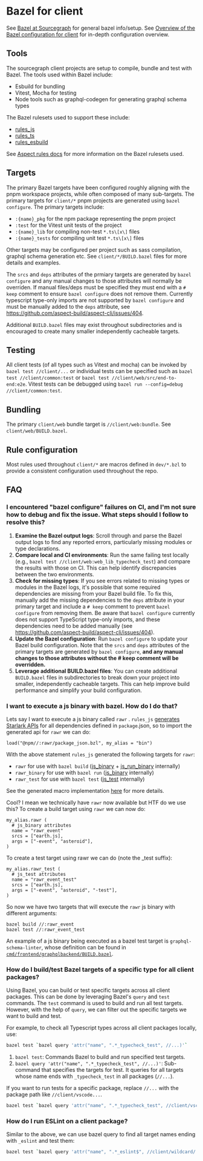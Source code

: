 # Bazel for client

See [Bazel at Sourcegraph](./index.md) for general bazel info/setup.
See [Overview of the Bazel configuration for client](./web_overview.md) for in-depth configuration overview.

## Tools

The sourcegraph client projects are setup to compile, bundle and test with Bazel. The tools used within Bazel include:
* Esbuild for bundling
* Vitest, Mocha for testing
* Node tools such as graphql-codegen for generating graphql schema types

The Bazel rulesets used to support these include:
* [rules_js](https://github.com/aspect-build/rules_js)
* [rules_ts](https://github.com/aspect-build/rules_ts)
* [rules_esbuild](https://github.com/aspect-build/rules_esbuild)

See [Aspect rules docs](https://docs.aspect.build/rules/) for more information on the Bazel rulesets used.

## Targets

The primary Bazel targets have been configured roughly aligning with the pnpm workspace projects, while often composed of many sub-targets. The primary targets for `client/*` pnpm projects are generated using `bazel configure`. The primary targets include:
* `:{name}_pkg` for the npm package representing the pnpm project
* `:test` for the Vitest unit tests of the project
* `:{name}_lib` for compiling non-test `*.ts\[x\]` files
* `:{name}_tests` for compiling unit test `*.ts\[x\]` files

Other targets may be configured per project such as sass compilation, graphql schema generation etc. See `client/*/BUILD.bazel` files for more details and examples.

The `srcs` and `deps` attributes of the prmiary targets are generated by `bazel configure` and any manual changes to those attributes will normally be overriden. If manual files/deps must be specified they must end with a `# keep` comment to ensure `bazel configure` does not remove them. Currently typescript type-only imports are not supported by `bazel configure` and must be manually added to the `deps` attribute, see https://github.com/aspect-build/aspect-cli/issues/404.

Additional `BUILD.bazel` files may exist throughout subdirectories and is encouraged to create many smaller independently cacheable targets.

## Testing

All client tests (of all types such as Vitest and mocha) can be invoked by `bazel test //client/...` or individual tests can be specified such as `bazel test //client/common:test` or `bazel test //client/web/src/end-to-end:e2e`. Vitest tests can be debugged using `bazel run --config=debug //client/common:test`.

## Bundling

The primary `client/web` bundle target is `//client/web:bundle`. See `client/web/BUILD.bazel`.

## Rule configuration

Most rules used throughout `client/*` are macros defined in `dev/*.bzl` to provide a consistent configuration used throughout the repo.

## FAQ

###  I encountered "bazel configure" failures on CI, and I'm not sure how to debug and fix the issue. What steps should I follow to resolve this?

1. **Examine the Bazel output logs**: Scroll through and parse the Bazel output logs to find any reported errors, particularly missing modules or type declarations.
2. **Compare local and CI environments**: Run the same failing test locally (e.g., `bazel test //client/web:web_lib_typecheck_test`) and compare the results with those on CI. This can help identify discrepancies between the two environments.
3. **Check for missing types**: If you see errors related to missing types or modules in the Bazel logs, it's possible that some required dependencies are missing from your Bazel build file. To fix this, manually add the missing dependencies to the `deps` attribute in your primary target and include a `# keep` comment to prevent `bazel configure` from removing them. Be aware that `bazel configure` currently does not support TypeScript type-only imports, and these dependencies need to be added manually (see https://github.com/aspect-build/aspect-cli/issues/404).
4. **Update the Bazel configuration**: Run `bazel configure` to update your Bazel build configuration. Note that the `srcs` and `deps` attributes of the primary targets are generated by `bazel configure`, **and any manual changes to those attributes without the # keep comment will be overridden.**
5. **Leverage additional BUILD.bazel files**: You can create additional `BUILD.bazel` files in subdirectories to break down your project into smaller, independently cacheable targets. This can help improve build performance and simplify your build configuration.

### I want to execute a js binary with bazel. How do I do that?

Lets say I want to execute a js binary called `rawr` . `rules_js` [generates Starlark APIs](https://docs.aspect.build/rules/aspect_rules_js/docs/#using-binaries-published-to-npm) for all dependencies defined in `package`.json, so to import the generated api for `rawr` we can do:

```
load("@npm//:rawr/package_json.bzl", my_alias = "bin")
```

With the above statement `rules_js` generated the following targets for `rawr`:

* `rawr` for use with `bazel build` ([js_binary](https://docs.aspect.build/rules/aspect_rules_js/docs/js_binary) + [js_run_binary](https://docs.aspect.build/rules/aspect_rules_js/docs/js_run_binary) internally)
* `rawr_binary` for use with `bazel run` ([js_binary](https://docs.aspect.build/rules/aspect_rules_js/docs/js_binary) internally)
* `rawr_test` for use with `bazel test` ([js_test](https://docs.aspect.build/rules/aspect_rules_js/docs/js_binary#js_test) internally)

See the generated macro implementation [here](https://sourcegraph.com/github.com/aspect-build/rules_js@f60bbf809ec013df3979659b4dfa84bc248da3fa/-/blob/npm/private/npm_import.bzl?L281-331) for more details.

Cool? I mean we technically have `rawr` now available but HTF do we use this? To create a build target using `rawr` we can now do:

```
my_alias.rawr (
  # js_binary attributes
  name = "rawr_event"
  srcs = ["earth.js],
  args = ["-event", "asteroid"],
)
```

To create a test target using rawr we can do (note the _test suffix):

```
my_alias.rawr_test (
  # js_test attributes
  name = "rawr_event_test"
  srcs = ["earth.js],
  args = ["-event", "asteroid", "-test"],
)
```

So now we have two targets that will execute  the `rawr` js binary with different arguments:

```
bazel build //:rawr_event
bazel test //:rawr_event_test
```

An example of a js binary being executed as a bazel test target is `graphql-schema-linter`, whose definition can be found in [`cmd/frontend/graphqlbackend/BUILD.bazel`](https://sourcegraph.sourcegraph.com/github.com/sourcegraph/sourcegraph@71616027c3f461d6022f3fa2fa24c0e085ee545f/-/blob/cmd/frontend/graphqlbackend/BUILD.bazel).

### How do I build/test Bazel targets of a specific type for all client packages?

Using Bazel, you can build or test specific targets across all client packages. This can be done by leveraging Bazel's `query` and `test` commands.
The `test` command is used to build and run all test targets. However, with the help of `query`, we can filter out the specific targets we want to build and test.

For example, to check all Typescript types across all client packages locally, use:

```sh
bazel test `bazel query 'attr("name", ".*_typecheck_test", //...)'`
```

1. `bazel test`: Commands Bazel to build and run specified test targets.
2. `bazel query 'attr("name", ".*_typecheck_test", //...)'`: Sub-command that specifies the targets for test. It queries for all targets whose name ends with `_typecheck_test` in all packages (`//...`).

If you want to run tests for a specific package, replace `//...` with the package path like `//client/vscode...`.

```sh
bazel test `bazel query 'attr("name", ".*_typecheck_test", //client/vscode...)'`
```

### How do I run ESLint on a client package?

Similar to the above, we can use bazel query to find all target names ending with `_eslint` and test them:

```sh
bazel test `bazel query 'attr("name", ".*_eslint$", //client/wildcard/...)'`
```

